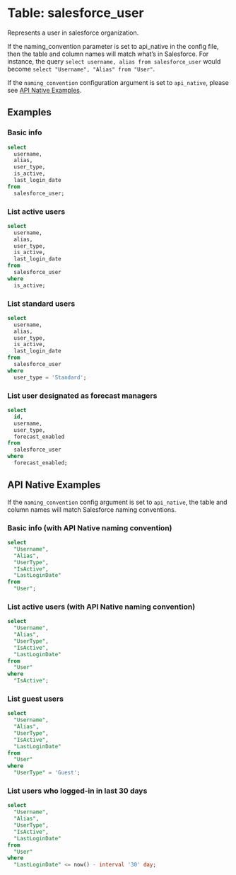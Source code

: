 # Table: salesforce_user

Represents a user in salesforce organization.

If the naming_convention parameter is set to api_native in the config file, then the table and column names will match what’s in Salesforce. For instance, the query `select username, alias from salesforce_user` would become `select "Username", "Alias" from "User"`.

If the `naming_convention` configuration argument is set to `api_native`, please see [API Native Examples](https://hub.steampipe.io/plugins/turbot/salesforce/tables/salesforce_user#api_native_examples).

## Examples

### Basic info

```sql
select
  username,
  alias,
  user_type,
  is_active,
  last_login_date
from
  salesforce_user;
```

### List active users

```sql
select
  username,
  alias,
  user_type,
  is_active,
  last_login_date
from
  salesforce_user
where
  is_active;
```

### List standard users

```sql
select
  username,
  alias,
  user_type,
  is_active,
  last_login_date
from
  salesforce_user
where
  user_type = 'Standard';
```

### List user designated as forecast managers

```sql
select
  id,
  username,
  user_type,
  forecast_enabled
from
  salesforce_user
where
  forecast_enabled;
```

## API Native Examples

If the `naming_convention` config argument is set to `api_native`, the table and column names will match Salesforce naming conventions.

### Basic info (with API Native naming convention)

```sql
select
  "Username",
  "Alias",
  "UserType",
  "IsActive",
  "LastLoginDate"
from
  "User";
```

### List active users (with API Native naming convention)

```sql
select
  "Username",
  "Alias",
  "UserType",
  "IsActive",
  "LastLoginDate"
from
  "User"
where
  "IsActive";
```

### List guest users

```sql
select
  "Username",
  "Alias",
  "UserType",
  "IsActive",
  "LastLoginDate"
from
  "User"
where
  "UserType" = 'Guest';
```

### List users who logged-in in last 30 days

```sql
select
  "Username",
  "Alias",
  "UserType",
  "IsActive",
  "LastLoginDate"
from
  "User"
where
  "LastLoginDate" <= now() - interval '30' day;
```
